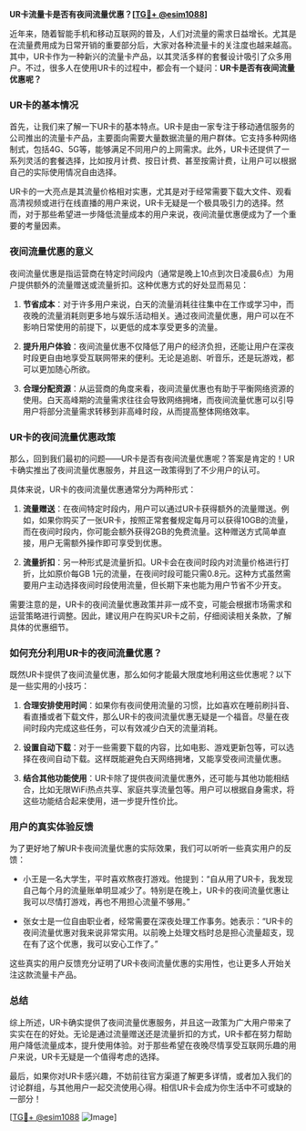 **UR卡流量卡是否有夜间流量优惠？[[TG💪+ @esim1088](https://t.me/s/esim1088)]**

近年来，随着智能手机和移动互联网的普及，人们对流量的需求日益增长。尤其是在流量费用成为日常开销的重要部分后，大家对各种流量卡的关注度也越来越高。其中，UR卡作为一种新兴的流量卡产品，以其灵活多样的套餐设计吸引了众多用户。不过，很多人在使用UR卡的过程中，都会有一个疑问：**UR卡是否有夜间流量优惠呢？**

### UR卡的基本情况

首先，让我们来了解一下UR卡的基本特点。UR卡是由一家专注于移动通信服务的公司推出的流量卡产品，主要面向需要大量数据流量的用户群体。它支持多种网络制式，包括4G、5G等，能够满足不同用户的上网需求。此外，UR卡还提供了一系列灵活的套餐选择，比如按月计费、按日计费、甚至按需计费，让用户可以根据自己的实际使用情况自由选择。

UR卡的一大亮点是其流量价格相对实惠，尤其是对于经常需要下载大文件、观看高清视频或进行在线直播的用户来说，UR卡无疑是一个极具吸引力的选择。然而，对于那些希望进一步降低流量成本的用户来说，夜间流量优惠便成为了一个重要的考量因素。

### 夜间流量优惠的意义

夜间流量优惠是指运营商在特定时间段内（通常是晚上10点到次日凌晨6点）为用户提供额外的流量赠送或流量折扣。这种优惠方式的好处显而易见：

1. **节省成本**：对于许多用户来说，白天的流量消耗往往集中在工作或学习中，而夜晚的流量消耗则更多地与娱乐活动相关。通过夜间流量优惠，用户可以在不影响日常使用的前提下，以更低的成本享受更多的流量。
   
2. **提升用户体验**：夜间流量优惠不仅降低了用户的经济负担，还能让用户在深夜时段更自由地享受互联网带来的便利。无论是追剧、听音乐，还是玩游戏，都可以更加随心所欲。

3. **合理分配资源**：从运营商的角度来看，夜间流量优惠也有助于平衡网络资源的使用。白天高峰期的流量需求往往会导致网络拥堵，而夜间流量优惠可以引导用户将部分流量需求转移到非高峰时段，从而提高整体网络效率。

### UR卡的夜间流量优惠政策

那么，回到我们最初的问题——UR卡是否有夜间流量优惠呢？答案是肯定的！UR卡确实推出了夜间流量优惠服务，并且这一政策得到了不少用户的认可。

具体来说，UR卡的夜间流量优惠通常分为两种形式：

1. **流量赠送**：在夜间特定时段内，用户可以通过UR卡获得额外的流量赠送。例如，如果你购买了一张UR卡，按照正常套餐规定每月可以获得10GB的流量，而在夜间时段内，你可能会额外获得2GB的免费流量。这种赠送方式简单直接，用户无需额外操作即可享受到优惠。

2. **流量折扣**：另一种形式是流量折扣。UR卡会在夜间时段内对流量价格进行打折，比如原价每GB 1元的流量，在夜间时段可能只需0.8元。这种方式虽然需要用户主动选择夜间时段使用流量，但长期下来也能为用户节省不少开支。

需要注意的是，UR卡的夜间流量优惠政策并非一成不变，可能会根据市场需求和运营策略进行调整。因此，建议用户在购买UR卡之前，仔细阅读相关条款，了解具体的优惠细节。

### 如何充分利用UR卡的夜间流量优惠？

既然UR卡提供了夜间流量优惠，那么如何才能最大限度地利用这些优惠呢？以下是一些实用的小技巧：

1. **合理安排使用时间**：如果你有夜间使用流量的习惯，比如喜欢在睡前刷抖音、看直播或者下载文件，那么UR卡的夜间流量优惠无疑是一个福音。尽量在夜间时段内完成这些任务，可以有效减少白天的流量消耗。

2. **设置自动下载**：对于一些需要下载的内容，比如电影、游戏更新包等，可以选择在夜间自动下载。这样既能避免白天网络拥堵，又能享受夜间流量优惠。

3. **结合其他功能使用**：UR卡除了提供夜间流量优惠外，还可能与其他功能相结合，比如无限WiFi热点共享、家庭共享流量包等。用户可以根据自身需求，将这些功能结合起来使用，进一步提升性价比。

### 用户的真实体验反馈

为了更好地了解UR卡夜间流量优惠的实际效果，我们可以听听一些真实用户的反馈：

- 小王是一名大学生，平时喜欢熬夜打游戏。他提到：“自从用了UR卡，我发现自己每个月的流量账单明显减少了。特别是在晚上，UR卡的夜间流量优惠让我可以尽情打游戏，再也不用担心流量不够用。”

- 张女士是一位自由职业者，经常需要在深夜处理工作事务。她表示：“UR卡的夜间流量优惠对我来说非常实用。以前晚上处理文档时总是担心流量超支，现在有了这个优惠，我可以安心工作了。”

这些真实的用户反馈充分证明了UR卡夜间流量优惠的实用性，也让更多人开始关注这款流量卡产品。

### 总结

综上所述，UR卡确实提供了夜间流量优惠服务，并且这一政策为广大用户带来了实实在在的好处。无论是通过流量赠送还是流量折扣的方式，UR卡都在努力帮助用户降低流量成本，提升使用体验。对于那些希望在夜晚尽情享受互联网乐趣的用户来说，UR卡无疑是一个值得考虑的选择。

最后，如果你对UR卡感兴趣，不妨前往官方渠道了解更多详情，或者加入我们的讨论群组，与其他用户一起交流使用心得。相信UR卡会成为你生活中不可或缺的一部分！

[[TG💪+ @esim1088](https://t.me/s/esim1088) ![Image](https://i.postimg.cc/4NQfJmqS/Snipaste-2025-05-13-00-14-12.png)]